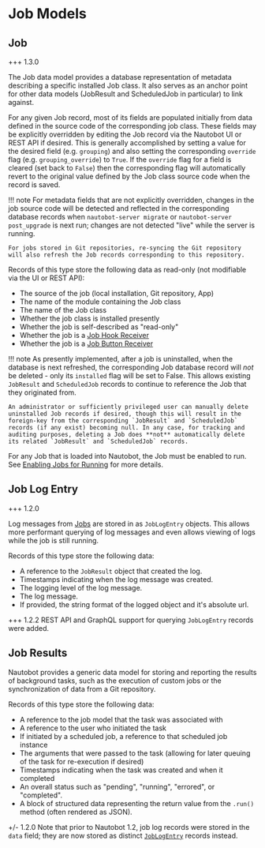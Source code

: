 # Job Models

## Job

+++ 1.3.0

The Job data model provides a database representation of metadata describing a specific installed Job class. It also serves as an anchor point for other data models (JobResult and ScheduledJob in particular) to link against.

For any given Job record, most of its fields are populated initially from data defined in the source code of the corresponding job class. These fields may be explicitly overridden by editing the Job record via the Nautobot UI or REST API if desired. This is generally accomplished by setting a value for the desired field (e.g. `grouping`) and also setting the corresponding `override` flag (e.g. `grouping_override`) to `True`. If the `override` flag for a field is cleared (set back to `False`) then the corresponding flag will automatically revert to the original value defined by the Job class source code when the record is saved.

!!! note
    For metadata fields that are not explicitly overridden, changes in the job source code will be detected and reflected in the corresponding database records when `nautobot-server migrate` or `nautobot-server post_upgrade` is next run; changes are not detected "live" while the server is running.

    For jobs stored in Git repositories, re-syncing the Git repository will also refresh the Job records corresponding to this repository.

Records of this type store the following data as read-only (not modifiable via the UI or REST API):

* The source of the job (local installation, Git repository, App)
* The name of the module containing the Job class
* The name of the Job class
* Whether the job class is installed presently
* Whether the job is self-described as "read-only"
* Whether the job is a [Job Hook Receiver](../../../development/jobs/index.md#job-hook-receivers)
* Whether the job is a [Job Button Receiver](../../../development/jobs/index.md#job-button-receivers)

!!! note
    As presently implemented, after a job is uninstalled, when the database is next refreshed, the corresponding Job database record will *not* be deleted - only its `installed` flag will be set to False. This allows existing `JobResult` and `ScheduledJob` records to continue to reference the Job that they originated from.

    An administrator or sufficiently privileged user can manually delete uninstalled Job records if desired, though this will result in the foreign-key from the corresponding `JobResult` and `ScheduledJob` records (if any exist) becoming null. In any case, for tracking and auditing purposes, deleting a Job does **not** automatically delete its related `JobResult` and `ScheduledJob` records.

For any Job that is loaded into Nautobot, the Job must be enabled to run. See [Enabling Jobs for Running](./index.md#enabling-jobs-for-running) for more details.

## Job Log Entry

+++ 1.2.0

Log messages from [Jobs](./index.md) are stored in as `JobLogEntry` objects. This allows more performant querying of log messages and even allows viewing of logs while the job is still running.

Records of this type store the following data:

* A reference to the `JobResult` object that created the log.
* Timestamps indicating when the log message was created.
* The logging level of the log message.
* The log message.
* If provided, the string format of the logged object and it's absolute url.

+++ 1.2.2
    REST API and GraphQL support for querying `JobLogEntry` records were added.

## Job Results

Nautobot provides a generic data model for storing and reporting the results of background tasks, such as the execution of custom jobs or the synchronization of data from a Git repository.

Records of this type store the following data:

* A reference to the job model that the task was associated with
* A reference to the user who initiated the task
* If initiated by a scheduled job, a reference to that scheduled job instance
* The arguments that were passed to the task (allowing for later queuing of the task for re-execution if desired)
* Timestamps indicating when the task was created and when it completed
* An overall status such as "pending", "running", "errored", or "completed".
* A block of structured data representing the return value from the `.run()` method (often rendered as JSON).

+/- 1.2.0
    Note that prior to Nautobot 1.2, job log records were stored in the `data` field; they are now stored as distinct [`JobLogEntry`](#job-log-entry) records instead.
